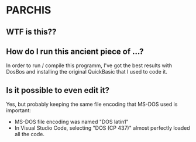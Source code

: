 # PARCHIS

## WTF is this??

## How do I run this ancient piece of ...?

In order to run / compile this programm, I've got the best results with DosBos and installing the original QuickBasic that I used to code it.

## Is it possible to even edit it?

Yes, but probably keeping the same file encoding that MS-DOS used is important:

- MS-DOS file encoding was named "DOS latin1"
- In Visual Studio Code, selecting "DOS (CP 437)" almost perfectly loaded all the code.
